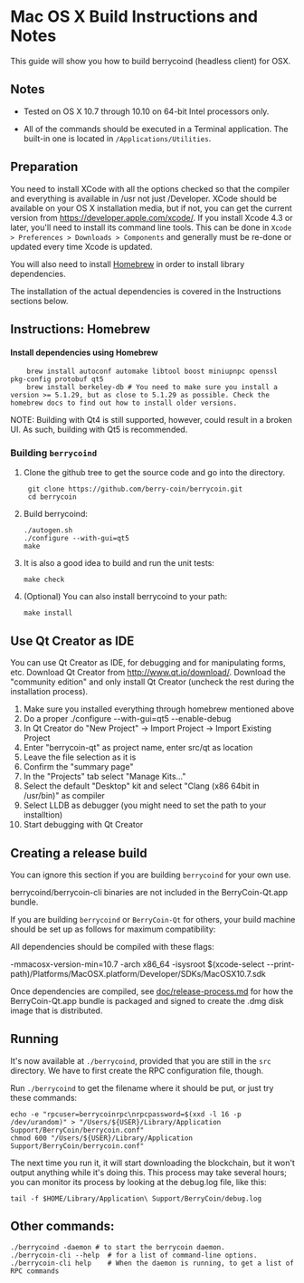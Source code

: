 Mac OS X Build Instructions and Notes
====================================
This guide will show you how to build berrycoind (headless client) for OSX.

Notes
-----

* Tested on OS X 10.7 through 10.10 on 64-bit Intel processors only.

* All of the commands should be executed in a Terminal application. The
built-in one is located in `/Applications/Utilities`.

Preparation
-----------

You need to install XCode with all the options checked so that the compiler
and everything is available in /usr not just /Developer. XCode should be
available on your OS X installation media, but if not, you can get the
current version from https://developer.apple.com/xcode/. If you install
Xcode 4.3 or later, you'll need to install its command line tools. This can
be done in `Xcode > Preferences > Downloads > Components` and generally must
be re-done or updated every time Xcode is updated.

You will also need to install [Homebrew](http://brew.sh) in order to install library
dependencies.

The installation of the actual dependencies is covered in the Instructions
sections below.

Instructions: Homebrew
----------------------

#### Install dependencies using Homebrew

        brew install autoconf automake libtool boost miniupnpc openssl pkg-config protobuf qt5
        brew install berkeley-db # You need to make sure you install a version >= 5.1.29, but as close to 5.1.29 as possible. Check the homebrew docs to find out how to install older versions.

NOTE: Building with Qt4 is still supported, however, could result in a broken UI. As such, building with Qt5 is recommended.

### Building `berrycoind`

1. Clone the github tree to get the source code and go into the directory.

        git clone https://github.com/berry-coin/berrycoin.git
        cd berrycoin

2.  Build berrycoind:

        ./autogen.sh
        ./configure --with-gui=qt5
        make

3.  It is also a good idea to build and run the unit tests:

        make check

4.  (Optional) You can also install berrycoind to your path:

        make install

Use Qt Creator as IDE
------------------------
You can use Qt Creator as IDE, for debugging and for manipulating forms, etc.
Download Qt Creator from http://www.qt.io/download/. Download the "community edition" and only install Qt Creator (uncheck the rest during the installation process).

1. Make sure you installed everything through homebrew mentioned above 
2. Do a proper ./configure --with-gui=qt5 --enable-debug
3. In Qt Creator do "New Project" -> Import Project -> Import Existing Project
4. Enter "berrycoin-qt" as project name, enter src/qt as location
5. Leave the file selection as it is
6. Confirm the "summary page"
7. In the "Projects" tab select "Manage Kits..."
8. Select the default "Desktop" kit and select "Clang (x86 64bit in /usr/bin)" as compiler
9. Select LLDB as debugger (you might need to set the path to your installtion)
10. Start debugging with Qt Creator

Creating a release build
------------------------
You can ignore this section if you are building `berrycoind` for your own use.

berrycoind/berrycoin-cli binaries are not included in the BerryCoin-Qt.app bundle.

If you are building `berrycoind` or `BerryCoin-Qt` for others, your build machine should be set up
as follows for maximum compatibility:

All dependencies should be compiled with these flags:

 -mmacosx-version-min=10.7
 -arch x86_64
 -isysroot $(xcode-select --print-path)/Platforms/MacOSX.platform/Developer/SDKs/MacOSX10.7.sdk

Once dependencies are compiled, see [doc/release-process.md](release-process.md) for how the BerryCoin-Qt.app
bundle is packaged and signed to create the .dmg disk image that is distributed.

Running
-------

It's now available at `./berrycoind`, provided that you are still in the `src`
directory. We have to first create the RPC configuration file, though.

Run `./berrycoind` to get the filename where it should be put, or just try these
commands:

    echo -e "rpcuser=berrycoinrpc\nrpcpassword=$(xxd -l 16 -p /dev/urandom)" > "/Users/${USER}/Library/Application Support/BerryCoin/berrycoin.conf"
    chmod 600 "/Users/${USER}/Library/Application Support/BerryCoin/berrycoin.conf"

The next time you run it, it will start downloading the blockchain, but it won't
output anything while it's doing this. This process may take several hours;
you can monitor its process by looking at the debug.log file, like this:

    tail -f $HOME/Library/Application\ Support/BerryCoin/debug.log

Other commands:
-------

    ./berrycoind -daemon # to start the berrycoin daemon.
    ./berrycoin-cli --help  # for a list of command-line options.
    ./berrycoin-cli help    # When the daemon is running, to get a list of RPC commands
